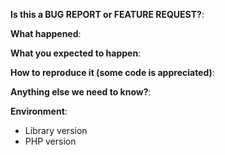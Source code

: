 <!-- This form is for bug reports and feature requests ONLY! -->

**Is this a BUG REPORT or FEATURE REQUEST?**:

**What happened**:

**What you expected to happen**:

**How to reproduce it (some code is appreciated)**:

**Anything else we need to know?**:

**Environment**:
- Library version
- PHP version